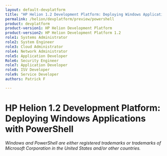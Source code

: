```yaml
---
layout: default-devplatform
title: "HP Helion 1.2 Development Platform: Deploying Windows Applications with PowerShell"
permalink: /helion/devplatform/preview/powershell
product: devplatform
product-version1: HP Helion Development Platform
product-version2: HP Helion Development Platform 1.2
role1: Systems Administrator 
role2: System Engineer
role3: Cloud Administrator
role4: Network Administrator
role5: Application Developer
Role6: Security Engineer
role7: Application Developer 
role8: ISV Developer
role9: Service Developer
authors: Patrick F

---
```

<!--UNDER REVISION-->

# HP Helion 1.2 Development Platform: Deploying Windows Applications with PowerShell

*Windows and PowerShell are either registered trademarks or trademarks of Microsoft Corporation in the United States and/or other countries.*